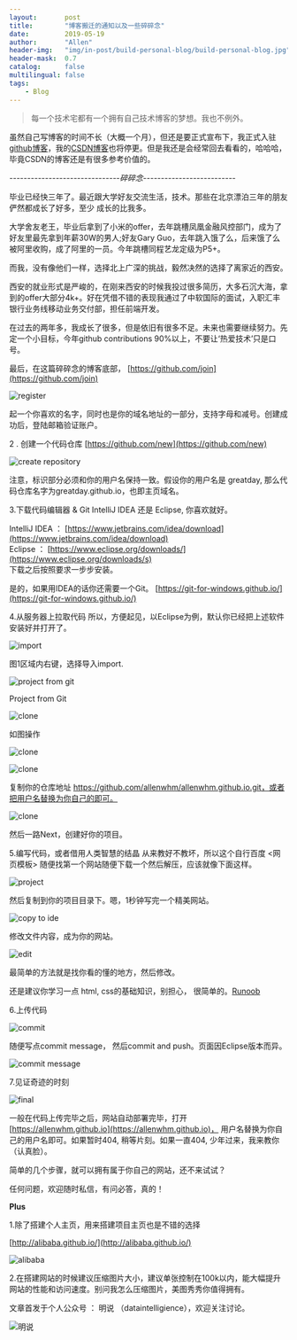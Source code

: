 ```yaml
---
layout:       post
title:        "博客搬迁的通知以及一些碎碎念"
date:         2019-05-19
author:       "Allen"
header-img:   "img/in-post/build-personal-blog/build-personal-blog.jpg"
header-mask:  0.7
catalog:      false
multilingual: false
tags:
    - Blog
---
```


>每一个技术宅都有一个拥有自己技术博客的梦想。我也不例外。

虽然自己写博客的时间不长（大概一个月），但还是要正式宣布下，我正式入驻[github博客](https://marionettee.github.io/)，我的[CSDN博客](https://blog.csdn.net/ConanZzz_)也将停更。但是我还是会经常回去看看的，哈哈哈，毕竟CSDN的博客还是有很多参考价值的。

*-------------------------------碎碎念--------------------------*

毕业已经快三年了。最近跟大学好友交流生活，技术。那些在北京漂泊三年的朋友俨然都成长了好多，至少 成长的比我多。

大学舍友老王，毕业后拿到了小米的offer，去年跳槽凤凰金融风控部门，成为了好友里最先拿到年薪30W的男人;好友Gary Guo，去年跳入饿了么，后来饿了么被阿里收购，成了阿里的一员。今年跳槽同程艺龙定级为P5+。

而我，没有像他们一样，选择北上广深的挑战，毅然决然的选择了离家近的西安。

西安的就业形式是严峻的，在刚来西安的时候我投过很多简历，大多石沉大海，拿到的offer大部分4k+。好在凭借不错的表现我通过了中软国际的面试，入职汇丰银行业务线移动业务交付部，担任前端开发。

在过去的两年多，我成长了很多，但是依旧有很多不足。未来也需要继续努力。先定一个小目标，今年github contributions 90%以上，不要让‘热爱技术’只是口号。 

最后，在这篇碎碎念的博客底部，
[https://github.com/join](https://github.com/join)

![register](http://img.blog.csdn.net/20170812211800107?watermark/2/text/aHR0cDovL2Jsb2cuY3Nkbi5uZXQvTWVldF9N/font/5a6L5L2T/fontsize/400/fill/I0JBQkFCMA==/dissolve/70/gravity/SouthEast)

起一个你喜欢的名字，同时也是你的域名地址的一部分，支持字母和减号。创建成功后，登陆邮箱验证账户。

2 . 创建一个代码仓库
[https://github.com/new](https://github.com/new)

![create repository](http://img.blog.csdn.net/20170812212039453?watermark/2/text/aHR0cDovL2Jsb2cuY3Nkbi5uZXQvTWVldF9N/font/5a6L5L2T/fontsize/400/fill/I0JBQkFCMA==/dissolve/70/gravity/SouthEast)

注意，标识部分必须和你的用户名保持一致。假设你的用户名是 greatday, 那么代码仓库名字为greatday.github.io，也即主页域名。

3.下载代码编辑器 & Git 
IntelliJ IDEA 还是 Eclipse, 你喜欢就好。

IntelliJ IDEA ： [https://www.jetbrains.com/idea/download](https://www.jetbrains.com/idea/download)     
Eclipse ： [https://www.eclipse.org/downloads/](https://www.eclipse.org/downloads/s)         
下载之后按照要求一步步安装。

是的，如果用IDEA的话你还需要一个Git。
[https://git-for-windows.github.io/](https://git-for-windows.github.io/)

4.从服务器上拉取代码
所以，方便起见，以Eclipse为例，默认你已经把上述软件安装好并打开了。

![import](http://img.blog.csdn.net/20170812212103119?watermark/2/text/aHR0cDovL2Jsb2cuY3Nkbi5uZXQvTWVldF9N/font/5a6L5L2T/fontsize/400/fill/I0JBQkFCMA==/dissolve/70/gravity/SouthEast)

图1区域内右键，选择导入import.

![project from git](http://img.blog.csdn.net/20170812212122829?watermark/2/text/aHR0cDovL2Jsb2cuY3Nkbi5uZXQvTWVldF9N/font/5a6L5L2T/fontsize/400/fill/I0JBQkFCMA==/dissolve/70/gravity/SouthEast)

Project from Git

![clone](http://img.blog.csdn.net/20170812212135077?watermark/2/text/aHR0cDovL2Jsb2cuY3Nkbi5uZXQvTWVldF9N/font/5a6L5L2T/fontsize/400/fill/I0JBQkFCMA==/dissolve/70/gravity/SouthEast)

如图操作

![clone](http://img.blog.csdn.net/20170812212230947?watermark/2/text/aHR0cDovL2Jsb2cuY3Nkbi5uZXQvTWVldF9N/font/5a6L5L2T/fontsize/400/fill/I0JBQkFCMA==/dissolve/70/gravity/SouthEast)

![clone](http://img.blog.csdn.net/20170812212250178?watermark/2/text/aHR0cDovL2Jsb2cuY3Nkbi5uZXQvTWVldF9N/font/5a6L5L2T/fontsize/400/fill/I0JBQkFCMA==/dissolve/70/gravity/SouthEast)

复制你的仓库地址 https://github.com/allenwhm/allenwhm.github.io.git，或者把用户名替换为你自己的即可。

![clone](http://img.blog.csdn.net/20170812212304942?watermark/2/text/aHR0cDovL2Jsb2cuY3Nkbi5uZXQvTWVldF9N/font/5a6L5L2T/fontsize/400/fill/I0JBQkFCMA==/dissolve/70/gravity/SouthEast)

然后一路Next，创建好你的项目。

5.编写代码，或者借用人类智慧的结晶
从来教好不教坏，所以这个自行百度 <网页模板> 随便找第一个网站随便下载一个然后解压，应该就像下面这样。

![project](http://img.blog.csdn.net/20170812212408562?watermark/2/text/aHR0cDovL2Jsb2cuY3Nkbi5uZXQvTWVldF9N/font/5a6L5L2T/fontsize/400/fill/I0JBQkFCMA==/dissolve/70/gravity/SouthEast)

然后复制到你的项目目录下。嗯，1秒钟写完一个精美网站。

![copy to ide](http://img.blog.csdn.net/20170812212422111?watermark/2/text/aHR0cDovL2Jsb2cuY3Nkbi5uZXQvTWVldF9N/font/5a6L5L2T/fontsize/400/fill/I0JBQkFCMA==/dissolve/70/gravity/SouthEast)

修改文件内容，成为你的网站。

![edit](http://img.blog.csdn.net/20170812212458807?watermark/2/text/aHR0cDovL2Jsb2cuY3Nkbi5uZXQvTWVldF9N/font/5a6L5L2T/fontsize/400/fill/I0JBQkFCMA==/dissolve/70/gravity/SouthEast)

最简单的方法就是找你看的懂的地方，然后修改。

还是建议你学习一点 html, css的基础知识，别担心， 很简单的。[Runoob](http://www.runoob.com/html/html-basic.html) 

6.上传代码

![commit](http://img.blog.csdn.net/20170812212528920?watermark/2/text/aHR0cDovL2Jsb2cuY3Nkbi5uZXQvTWVldF9N/font/5a6L5L2T/fontsize/400/fill/I0JBQkFCMA==/dissolve/70/gravity/SouthEast)

随便写点commit message， 然后commit and push。页面因Eclipse版本而异。

![commit message](http://img.blog.csdn.net/20170812212550892?watermark/2/text/aHR0cDovL2Jsb2cuY3Nkbi5uZXQvTWVldF9N/font/5a6L5L2T/fontsize/400/fill/I0JBQkFCMA==/dissolve/70/gravity/SouthEast)

7.见证奇迹的时刻

![final](http://img.blog.csdn.net/20170812212617164?watermark/2/text/aHR0cDovL2Jsb2cuY3Nkbi5uZXQvTWVldF9N/font/5a6L5L2T/fontsize/400/fill/I0JBQkFCMA==/dissolve/70/gravity/SouthEast)

一般在代码上传完毕之后，网站自动部署完毕，打开 [https://allenwhm.github.io](https://allenwhm.github.io)， 用户名替换为你自己的用户名即可。如果暂时404, 稍等片刻。如果一直404, 少年过来，我来教你（认真脸）。

简单的几个步骤，就可以拥有属于你自己的网站，还不来试试？

任何问题，欢迎随时私信，有问必答，真的！

**Plus**

1.除了搭建个人主页，用来搭建项目主页也是不错的选择

[http://alibaba.github.io/](http://alibaba.github.io/)

![alibaba](http://img.blog.csdn.net/20170812212641630?watermark/2/text/aHR0cDovL2Jsb2cuY3Nkbi5uZXQvTWVldF9N/font/5a6L5L2T/fontsize/400/fill/I0JBQkFCMA==/dissolve/70/gravity/SouthEast)

2.在搭建网站的时候建议压缩图片大小，建议单张控制在100k以内，能大幅提升网站的性能和访问速度。别问我怎么压缩图片，美图秀秀你值得拥有。

文章首发于个人公众号 ： 明说 （dataintelligience），欢迎关注讨论。

![明说](http://img.blog.csdn.net/20170812104118765?watermark/2/text/aHR0cDovL2Jsb2cuY3Nkbi5uZXQvTWVldF9N/font/5a6L5L2T/fontsize/400/fill/I0JBQkFCMA==/dissolve/70/gravity/SouthEast)
